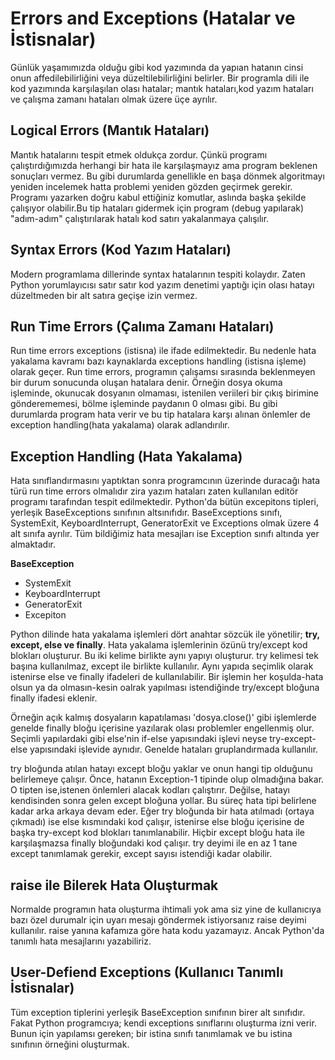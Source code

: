 # Errors and Exceptions (Hatalar ve İstisnalar) 

Günlük yaşamımızda olduğu gibi kod yazımında da yapıan hatanın cinsi onun affedilebilirliğini veya düzeltilebilirliğini belirler. Bir programla dili ile kod yazımında karşılaşılan olası hatalar; mantık hataları,kod yazım hataları ve çalışma zamanı hataları olmak üzere üçe ayrılır.

## Logical Errors (Mantık Hataları) 

Mantık hatalarını tespit etmek oldukça zordur. Çünkü programı çalıştırdığımızda herhangi bir hata ile karşılaşmayız ama program beklenen sonuçları vermez. Bu gibi durumlarda genellikle en başa dönmek algoritmayı yeniden incelemek hatta problemi yeniden gözden geçirmek gerekir. Programı yazarken doğru kabul ettiğiniz komutlar, aslında başka şekilde çalışıyor olabilir.Bu tip hataları gidermek için program (debug yapılarak) "adım-adım" çalıştırılarak hatalı kod satırı yakalanmaya çalışılır.

## Syntax Errors (Kod Yazım Hataları) 
Modern programlama dillerinde syntax hatalarının tespiti kolaydır. Zaten Python yorumlayıcısı satır satır kod yazım denetimi yaptığı için olası hatayı düzeltmeden bir alt satıra geçişe izin vermez. 

## Run Time Errors (Çalıma Zamanı Hataları) 
Run time errors exceptions (istisna) ile ifade edilmektedir. Bu nedenle hata yakalama kavramı bazı kaynaklarda exceptions handling (istisna işleme) olarak geçer. Run time errors, programın çalışamsı sırasında beklenmeyen bir durum sonucunda oluşan hatalara denir. Örneğin dosya okuma işleminde, okunucak dosyanın olmaması, istenilen veriileri bir çıkış birimine gönderememesi, bölme işleminde paydanın 0 olması gibi. Bu gibi durumlarda program hata verir ve bu tip hatalara karşı alınan önlemler de exception handling(hata yakalama) olarak adlandırılır.

## Exception Handling (Hata Yakalama) 
Hata sınıflandırmasını yaptıktan sonra programcının üzerinde duracağı hata türü run time errors olmalıdır zira yazım hataları zaten kullanılan editör programı tarafından tespit edilmektedir. Python'da bütün excepitons tipleri, yerleşik BaseExceptions sınıfının altsınıfıdır. BaseExceptions sınıfı, SystemExit, KeyboardInterrupt, GeneratorExit ve Exceptions olmak üzere 4 alt sınıfa ayrılır. Tüm bildiğimiz hata mesajları ise Exception sınıfı altında yer almaktadır.

**BaseException**

- SystemExit
- KeyboardInterrupt
- GeneratorExit
- Excepiton

Python dilinde hata yakalama işlemleri dört anahtar sözcük ile yönetilir; **try, except, else ve finally**. 
Hata yakalama işlemlerinin özünü try/except kod blokları oluşturur. Bu iki kelime birlikte aynı yapıyı oluşturur. try kelimesi tek başına kullanılmaz, except ile birlikte kullanılır. Aynı yapıda seçimlik olarak istenirse else ve finally ifadeleri de kullanılabilir. Bir işlemin her koşulda-hata olsun ya da olmasın-kesin oalrak yapılması istendiğinde try/except bloğuna finally ifadesi eklenir. 

Örneğin açık kalmış dosyaların kapatılaması 'dosya.close()' gibi işlemlerde genelde finally bloğu içerisine yazılarak olası problemler engellenmiş olur. Seçimli yapılardaki gibi else'nin if-else yapısındaki işlevi neyse try-except-else yapısındaki işlevide aynıdır. Genelde hataları gruplandırmada kullanılır.

try bloğunda atılan hatayı except bloğu yaklar ve onun hangi tip olduğunu belirlemeye çalışır. Önce, hatanın Exception-1 tipinde olup olmadığına bakar. O tipten ise,istenen önlemleri alacak kodları çalıştırır. Değilse, hatayı kendisinden sonra gelen except bloğuna yollar. Bu süreç hata tipi belirlene kadar arka arkaya devam eder. Eğer try bloğunda bir hata atılmadı (ortaya çıkmadı) ise else kısmındaki kod çalışır, istenirse else bloğu içerisine de başka try-except kod blokları tanımlanabilir. Hiçbir except bloğu hata ile karşılaşmazsa finally bloğundaki kod çalışır. try deyimi ile en az 1 tane except tanımlamak gerekir, except sayısı istendiği kadar olabilir.

## raise ile Bilerek Hata Oluşturmak 
Normalde programın hata oluşturma ihtimali yok ama siz yine de kullanıcıya bazı özel durumalr için uyarı mesajı göndermek istiyorsanız raise deyimi kullanılır. raise yanına kafamıza göre hata kodu yazamayız. Ancak Python'da tanımlı hata mesajlarını yazabiliriz.

## User-Defiend Exceptions (Kullanıcı Tanımlı İstisnalar) 
Tüm exception tiplerini yerleşik BaseException sınıfının birer alt sınıfıdır. Fakat Python programcıya; kendi exceptions sınıflarını oluşturma izni verir. Bunun için yapılamsı gereken; bir istina sınıfı tanımlamak ve bu istina sınıfının örneğini oluşturmak.
